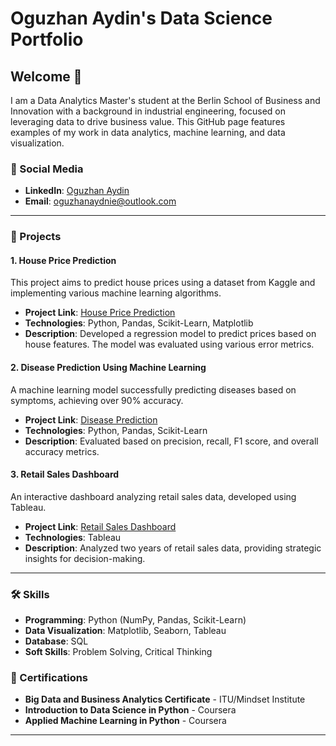 # Oguzhan Aydin's Data Science Portfolio

## Welcome 👋
I am a Data Analytics Master's student at the Berlin School of Business and Innovation with a background in industrial engineering, focused on leveraging data to drive business value. This GitHub page features examples of my work in data analytics, machine learning, and data visualization.

### 🔗 Social Media
- **LinkedIn**: [Oguzhan Aydin](https://www.linkedin.com/in/oguzhan-aydin-ds/)
- **Email**: oguzhanaydnie@outlook.com

---

### 📂 Projects

#### 1. House Price Prediction
This project aims to predict house prices using a dataset from Kaggle and implementing various machine learning algorithms.

- **Project Link**: [House Price Prediction](link_to_project)
- **Technologies**: Python, Pandas, Scikit-Learn, Matplotlib
- **Description**: Developed a regression model to predict prices based on house features. The model was evaluated using various error metrics.

#### 2. Disease Prediction Using Machine Learning
A machine learning model successfully predicting diseases based on symptoms, achieving over 90% accuracy.

- **Project Link**: [Disease Prediction](link_to_project)
- **Technologies**: Python, Pandas, Scikit-Learn
- **Description**: Evaluated based on precision, recall, F1 score, and overall accuracy metrics.

#### 3. Retail Sales Dashboard
An interactive dashboard analyzing retail sales data, developed using Tableau.

- **Project Link**: [Retail Sales Dashboard](link_to_project)
- **Technologies**: Tableau
- **Description**: Analyzed two years of retail sales data, providing strategic insights for decision-making.

---

### 🛠️ Skills
- **Programming**: Python (NumPy, Pandas, Scikit-Learn)
- **Data Visualization**: Matplotlib, Seaborn, Tableau
- **Database**: SQL
- **Soft Skills**: Problem Solving, Critical Thinking

### 📜 Certifications
- **Big Data and Business Analytics Certificate** - ITU/Mindset Institute  
- **Introduction to Data Science in Python** - Coursera  
- **Applied Machine Learning in Python** - Coursera  

---
